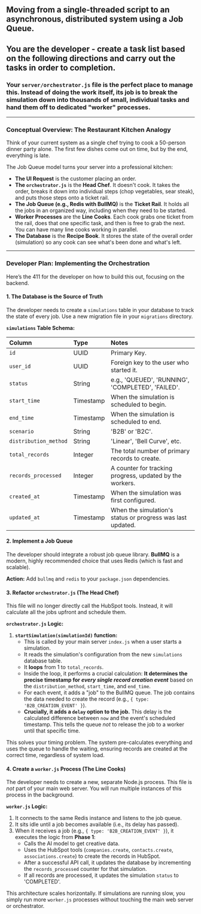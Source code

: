 ## Moving from a single-threaded script to an asynchronous, distributed system using a **Job Queue**.

## You are the developer - create a task list based on the following directions and carry out the tasks in order to completion.

### Your `server/orchestrator.js` file is the perfect place to manage this. Instead of doing the work itself, its job is to break the simulation down into thousands of small, individual tasks and hand them off to dedicated "worker" processes.

---

### Conceptual Overview: The Restaurant Kitchen Analogy

Think of your current system as a single chef trying to cook a 50-person dinner party alone. The first few dishes come out on time, but by the end, everything is late.

The Job Queue model turns your server into a professional kitchen:
* **The UI Request** is the customer placing an order.
* **The `orchestrator.js`** is the **Head Chef**. It doesn't cook. It takes the order, breaks it down into individual steps (chop vegetables, sear steak), and puts those steps onto a ticket rail.
* **The Job Queue (e.g., Redis with BullMQ)** is the **Ticket Rail**. It holds all the jobs in an organized way, including when they need to be started.
* **Worker Processes** are the **Line Cooks**. Each cook grabs one ticket from the rail, does that one specific task, and then is free to grab the next. You can have many line cooks working in parallel.
* **The Database** is the **Recipe Book**. It stores the state of the overall order (simulation) so any cook can see what's been done and what's left.

---

### Developer Plan: Implementing the Orchestration

Here’s the 411 for the developer on how to build this out, focusing on the backend.

#### 1. The Database is the Source of Truth

The developer needs to create a `simulations` table in your database to track the state of every job. Use a new migration file in your `migrations` directory.

**`simulations` Table Schema:**

| Column                | Type      | Notes                                                              |
| :-------------------- | :-------- | :----------------------------------------------------------------- |
| `id`                  | UUID      | Primary Key.                                                       |
| `user_id`             | UUID      | Foreign key to the user who started it.                            |
| `status`              | String    | e.g., 'QUEUED', 'RUNNING', 'COMPLETED', 'FAILED'.                  |
| `start_time`          | Timestamp | When the simulation is scheduled to begin.                         |
| `end_time`            | Timestamp | When the simulation is scheduled to end.                           |
| `scenario`            | String    | 'B2B' or 'B2C'.                                                    |
| `distribution_method` | String    | 'Linear', 'Bell Curve', etc.                                       |
| `total_records`       | Integer   | The total number of primary records to create.                     |
| `records_processed`   | Integer   | A counter for tracking progress, updated by the workers.           |
| `created_at`          | Timestamp | When the simulation was first configured.                          |
| `updated_at`          | Timestamp | When the simulation's status or progress was last updated.         |

#### 2. Implement a Job Queue

The developer should integrate a robust job queue library. **BullMQ** is a modern, highly recommended choice that uses Redis (which is fast and scalable).

**Action:** Add `bullmq` and `redis` to your `package.json` dependencies.

#### 3. Refactor `orchestrator.js` (The Head Chef)

This file will no longer directly call the HubSpot tools. Instead, it will calculate all the jobs upfront and schedule them.

**`orchestrator.js` Logic:**

1.  **`startSimulation(simulationId)` function:**
    * This is called by your main server `index.js` when a user starts a simulation.
    * It reads the simulation's configuration from the new `simulations` database table.
    * It **loops** from 1 to `total_records`.
    * Inside the loop, it performs a crucial calculation: **It determines the precise timestamp for *every single record creation event*** based on the `distribution_method`, `start_time`, and `end_time`.
    * For each event, it adds a "job" to the BullMQ queue. The job contains the data needed to create the record (e.g., `{ type: 'B2B_CREATION_EVENT' }`).
    * **Crucially, it adds a `delay` option to the job.** This delay is the calculated difference between `now` and the event's scheduled timestamp. This tells the queue *not* to release the job to a worker until that specific time.

This solves your timing problem. The system pre-calculates everything and uses the queue to handle the waiting, ensuring records are created at the correct time, regardless of system load.

#### 4. Create a `worker.js` Process (The Line Cooks)

The developer needs to create a new, separate Node.js process. This file is *not* part of your main web server. You will run multiple instances of this process in the background.

**`worker.js` Logic:**

1.  It connects to the same Redis instance and listens to the job queue.
2.  It sits idle until a job becomes available (i.e., its delay has passed).
3.  When it receives a job (e.g., `{ type: 'B2B_CREATION_EVENT' }`), it executes the logic from **Phase 1**:
    * Calls the AI model to get creative data.
    * Uses the HubSpot tools (`companies.create`, `contacts.create`, `associations.create`) to create the records in HubSpot.
    * After a successful API call, it updates the database by incrementing the `records_processed` counter for that simulation.
    * If all records are processed, it updates the simulation `status` to 'COMPLETED'.

This architecture scales horizontally. If simulations are running slow, you simply run more `worker.js` processes without touching the main web server or orchestrator.